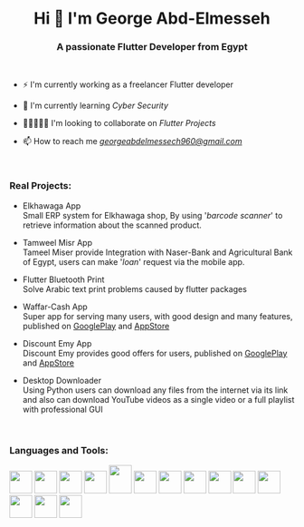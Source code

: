 <h1 align="center">Hi 👋 I'm George Abd-Elmesseh</h1>
 <h3 align="center">A passionate Flutter Developer from Egypt</h3>
<br>

- ⚡ I'm currently working as a freelancer Flutter developer

- 🌱 I'm currently learning *Cyber Security*
- 👨🏽‍🤝‍👨🏼 I'm looking to collaborate on *Flutter Projects*
- 📫 How to reach me *georgeabdelmessech960@gmail.com*
<br>

<h3 align="left">Real Projects:</h3>

- Elkhawaga App <br>
Small ERP system for Elkhawaga shop, By using '*barcode scanner*' to retrieve information about the scanned product.

- Tamweel Misr App <br>
Tameel Miser provide Integration with Naser-Bank and Agricultural Bank of Egypt, users can make '*loan*' request via the mobile app.

- Flutter Bluetooth Print <br>
Solve Arabic text print problems caused by flutter packages

- Waffar-Cash App <br>
Super app for serving many users, with good design and many features, published on [GooglePlay](https://play.google.com/store/apps/details?id=com.gao.waffar_cash&fbclid=IwAR3_l5uaCnORpFMrBNZfygRTwEbQusdo8jBur7A2DwtAgJ1ZcMx2iraGOp8) and [AppStore]( https://apps.apple.com/app/waffar-cash/id1626369167)

- Discount Emy App <br>
Discount Emy provides good offers for users, published on [GooglePlay](https://play.google.com/store/apps/details?id=com.technospace.emy_discount&hl=en_US&gl=US) and [AppStore](https://apps.apple.com/fr/app/discount-emy/id1617326763)

- Desktop Downloader<br>
Using Python users can download any files from the internet via its link and also can download YouTube videos as a single video or a full playlist with professional GUI
<br>

<h3 align="left">Languages and Tools:</h3>
<p align='left'><img src="https://img.icons8.com/color/344/flutter.png" width="40" height="40">
<img src="https://brandslogos.com/wp-content/uploads/images/large/arduino-logo-1.png" width="40" height="40">
<img src="https://upload.wikimedia.org/wikipedia/commons/thumb/c/c3/Python-logo-notext.svg/1869px-Python-logo-notext.svg.png" width="40" height="40">
<img src="https://cdn.icon-icons.com/icons2/2107/PNG/512/file_type_vscode_icon_130084.png" width="40" height="40">
<img src="https://1.bp.blogspot.com/-LgTa-xDiknI/X4EflN56boI/AAAAAAAAPuk/24YyKnqiGkwRS9-_9suPKkfsAwO4wHYEgCLcBGAsYHQ/s0/image9.png" width="40" height="50">
<img src="https://nextsoftware.io/files/images/logos/main/reactjs-logo.png" width="40" height="40">
<img src="https://cdn.freebiesupply.com/logos/large/2x/firebase-1-logo-png-transparent.png" width="40" height="40">
<img src="https://upload.wikimedia.org/wikipedia/commons/thumb/1/18/ISO_C%2B%2B_Logo.svg/1822px-ISO_C%2B%2B_Logo.svg.png" width="40" height="40">
<img src="https://www.logo.wine/a/logo/Linux/Linux-Logo.wine.svg" width="40" height="40">
<img src="https://pngimg.com/uploads/mysql/mysql_PNG23.png" width="40" height="40">
<img src="https://upload.wikimedia.org/wikipedia/commons/thumb/2/27/PHP-logo.svg/2560px-PHP-logo.svg.png" width="40" height="40">
<img src="https://cdn-icons-png.flaticon.com/512/6119/6119533.png" width="40" height="40">
<img src="https://upload.wikimedia.org/wikipedia/fr/thumb/3/3b/Raspberry_Pi_logo.svg/1200px-Raspberry_Pi_logo.svg.png" width="40" height="40">
<img src="https://www.9and9.com/image/webrtc.png" width="40" height="40"></p>
